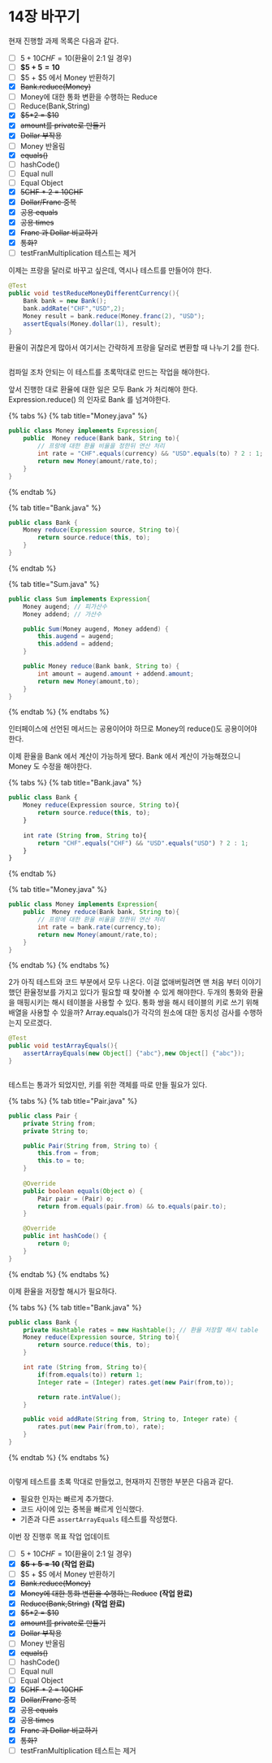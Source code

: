 # 14장 바꾸기

현재 진행할 과제 목록은 다음과 같다.

* [ ] $5 + 10CHF = 10$(환율이 2:1  일 경우)
* [ ] **$5 + $5 = 10$**
* [ ] $5 + $5 에서 Money 반환하기
* [x] ~~Bank.reduce(Money)~~
* [ ] Money에 대한 통화 변환을 수행하는 Reduce
* [ ] Reduce(Bank,String)
* [x] ~~$5\*2 = $10~~
* [x] ~~amount를 private로 만들기~~
* [x] ~~Dollar 부작용~~
* [ ] Money 반올림
* [x] ~~equals()~~
* [ ] hashCode()
* [ ] Equal null
* [ ] Equal Object&#x20;
* [x] ~~5CHF \* 2 = 10CHF~~
* [x] ~~Dollar/Franc 중복~~
* [x] ~~공용 equals~~
* [x] ~~공용 times~~
* [x] ~~Franc 과 Dollar 비교하기~~
* [x] ~~통화?~~
* [ ] testFranMultiplication 테스트는 제거

이제는 프랑을 달러로 바꾸고 싶은데, 역시나 테스트를 만들어야 한다.

```java
@Test
public void testReduceMoneyDifferentCurrency(){
    Bank bank = new Bank();
    bank.addRate("CHF","USD",2);
    Money result = bank.reduce(Money.franc(2), "USD");
    assertEquals(Money.dollar(1), result);
}
```

환율이 귀찮은게 많아서 여기서는 간략하게 프랑을 달러로 변환할 때 나누기 2를 한다.

<figure><img src="../../../.gitbook/assets/image (2) (1) (1) (1) (1) (1).png" alt=""><figcaption></figcaption></figure>

컴파일 조차 안되는 이 테스트를 초록막대로 만드는 작업을 해야한다.

앞서 진행한 대로 환율에 대한 일은 모두 Bank 가 처리해야 한다. Expression.reduce() 의 인자로 Bank 를 넘겨야한다.&#x20;

{% tabs %}
{% tab title="Money.java" %}
```java
public class Money implements Expression{
    public  Money reduce(Bank bank, String to){
        // 프랑에 대한 환율 비율을 정한뒤 연산 처리
        int rate = "CHF".equals(currency) && "USD".equals(to) ? 2 : 1;
        return new Money(amount/rate,to);
    }
}
```
{% endtab %}

{% tab title="Bank.java" %}
```java
public class Bank {
    Money reduce(Expression source, String to){
        return source.reduce(this, to);
    }
}

```
{% endtab %}

{% tab title="Sum.java" %}
```java
public class Sum implements Expression{
    Money augend; // 피가산수
    Money addend; // 가산수

    public Sum(Money augend, Money addend) {
        this.augend = augend;
        this.addend = addend;
    }

    public Money reduce(Bank bank, String to) {
        int amount = augend.amount + addend.amount;
        return new Money(amount,to);
    }
}
```
{% endtab %}
{% endtabs %}

인터페이스에 선언된 메서드는 공용이어야 하므로 Money의 reduce()도 공용이어야 한다.

이제 환율을 Bank 에서 계산이 가능하게 됐다. Bank 에서 계산이 가능해졌으니 Money 도 수정을 해야한다.

{% tabs %}
{% tab title="Bank.java" %}
```javascript
public class Bank {
    Money reduce(Expression source, String to){
        return source.reduce(this, to);
    }
    
    int rate (String from, String to){
        return "CHF".equals("CHF") && "USD".equals("USD") ? 2 : 1;
    }
}
```
{% endtab %}

{% tab title="Money.java" %}
```java
public class Money implements Expression{
    public  Money reduce(Bank bank, String to){
        // 프랑에 대한 환율 비율을 정한뒤 연산 처리
        int rate = bank.rate(currency,to);
        return new Money(amount/rate,to);
    }
}
```
{% endtab %}
{% endtabs %}

2가 아직 테스트와 코드 부분에서 모두 나온다. 이걸 없애버릴려면 맨 처음 부터 이야기 했던 환율정보를 가지고 있다가 필요할 때 찾아볼 수 있게 해야한다. 두개의 통화와 환율을 매핑시키는 해시 테이블을 사용할 수 있다. 통화 쌍을 해시 테이블의 키로 쓰기 위해 배열을 사용할  수 있을까? Array.equals()가 각각의 원소에 대한 동치성 검사를 수행하는지 모르겠다.

```java
@Test
public void testArrayEquals(){
    assertArrayEquals(new Object[] {"abc"},new Object[] {"abc"});
}
```

<figure><img src="../../../.gitbook/assets/image (1) (1) (1) (1) (1) (1) (1) (1) (1) (1).png" alt=""><figcaption></figcaption></figure>

테스트는 통과가 되었지만, 키를 위한 객체를 따로 만들 필요가 있다.

{% tabs %}
{% tab title="Pair.java" %}
```java
public class Pair {
    private String from;
    private String to;

    public Pair(String from, String to) {
        this.from = from;
        this.to = to;
    }
    
    @Override
    public boolean equals(Object o) {
        Pair pair = (Pair) o;
        return from.equals(pair.from) && to.equals(pair.to);
    }

    @Override
    public int hashCode() {
        return 0;
    }
}
```
{% endtab %}
{% endtabs %}

이제 환율을 저장할 해시가 필요하다.

{% tabs %}
{% tab title="Bank.java" %}
```java
public class Bank {
    private Hashtable rates = new Hashtable(); // 환율 저장할 해시 table
    Money reduce(Expression source, String to){
        return source.reduce(this, to);
    }

    int rate (String from, String to){
        if(from.equals(to)) return 1;
        Integer rate = (Integer) rates.get(new Pair(from,to));

        return rate.intValue();
    }

    public void addRate(String from, String to, Integer rate) {
        rates.put(new Pair(from,to), rate);
    }
}

```
{% endtab %}
{% endtabs %}

<figure><img src="../../../.gitbook/assets/image (2) (1) (1) (1) (1) (1) (1).png" alt=""><figcaption></figcaption></figure>

이렇게 테스트를 초록 막대로 만들었고, 현재까지 진행한 부분은 다음과 같다.

* 필요한 인자는 빠르게 추가했다.
* 코드 사이에 있는 중복을 빠르게 인식했다.&#x20;
* 기존과 다른 `assertArrayEquals` 테스트를 작성했다.



이번 장 진행후 목표 작업 업데이트

* [ ] $5 + 10CHF = 10$(환율이 2:1  일 경우)
* [x] ~~**$5 + $5 = 10$**~~**&#x20;(작업 완료)**
* [ ] $5 + $5 에서 Money 반환하기
* [x] ~~Bank.reduce(Money)~~
* [x] ~~Money에 대한 통화 변환을 수행하는 Reduce~~ **(작업 완료)**
* [x] ~~Reduce(Bank,String)~~ **(작업 완료)**
* [x] ~~$5\*2 = $10~~
* [x] ~~amount를 private로 만들기~~
* [x] ~~Dollar 부작용~~
* [ ] Money 반올림
* [x] ~~equals()~~
* [ ] hashCode()
* [ ] Equal null
* [ ] Equal Object&#x20;
* [x] ~~5CHF \* 2 = 10CHF~~
* [x] ~~Dollar/Franc 중복~~
* [x] ~~공용 equals~~
* [x] ~~공용 times~~
* [x] ~~Franc 과 Dollar 비교하기~~
* [x] ~~통화?~~
* [ ] testFranMultiplication 테스트는 제거
